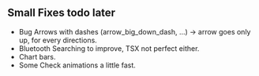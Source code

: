 
## Small Fixes todo later

- Bug Arrows with dashes (arrow_big_down_dash, ...) -> arrow goes only up, for every directions.
- Bluetooth Searching to improve, TSX not perfect either.
- Chart bars.
- Some Check animations a little fast.


